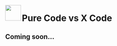 <image width="50px" src="https://raw.githubusercontent.com/sminez/penrose/develop/icon.svg" align="left"></image>
# Pure Code vs X Code

## Coming soon...
